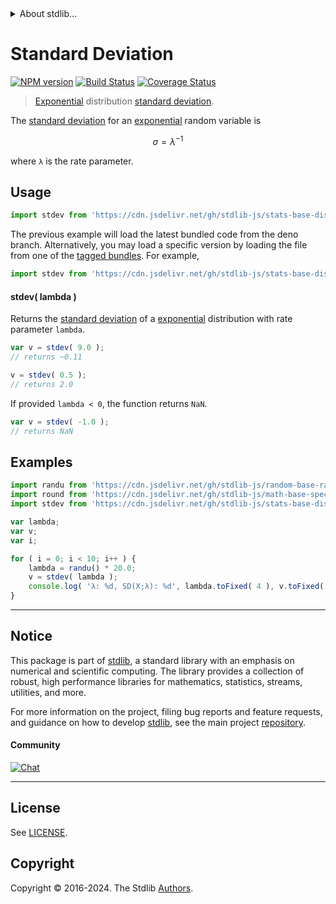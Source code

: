 <!--

@license Apache-2.0

Copyright (c) 2018 The Stdlib Authors.

Licensed under the Apache License, Version 2.0 (the "License");
you may not use this file except in compliance with the License.
You may obtain a copy of the License at

   http://www.apache.org/licenses/LICENSE-2.0

Unless required by applicable law or agreed to in writing, software
distributed under the License is distributed on an "AS IS" BASIS,
WITHOUT WARRANTIES OR CONDITIONS OF ANY KIND, either express or implied.
See the License for the specific language governing permissions and
limitations under the License.

-->


<details>
  <summary>
    About stdlib...
  </summary>
  <p>We believe in a future in which the web is a preferred environment for numerical computation. To help realize this future, we've built stdlib. stdlib is a standard library, with an emphasis on numerical and scientific computation, written in JavaScript (and C) for execution in browsers and in Node.js.</p>
  <p>The library is fully decomposable, being architected in such a way that you can swap out and mix and match APIs and functionality to cater to your exact preferences and use cases.</p>
  <p>When you use stdlib, you can be absolutely certain that you are using the most thorough, rigorous, well-written, studied, documented, tested, measured, and high-quality code out there.</p>
  <p>To join us in bringing numerical computing to the web, get started by checking us out on <a href="https://github.com/stdlib-js/stdlib">GitHub</a>, and please consider <a href="https://opencollective.com/stdlib">financially supporting stdlib</a>. We greatly appreciate your continued support!</p>
</details>

# Standard Deviation

[![NPM version][npm-image]][npm-url] [![Build Status][test-image]][test-url] [![Coverage Status][coverage-image]][coverage-url] <!-- [![dependencies][dependencies-image]][dependencies-url] -->

> [Exponential][exponential-distribution] distribution [standard deviation][standard-deviation].

<!-- Section to include introductory text. Make sure to keep an empty line after the intro `section` element and another before the `/section` close. -->

<section class="intro">

The [standard deviation][standard-deviation] for an [exponential][exponential-distribution] random variable is

<!-- <equation class="equation" label="eq:exponential_stdev" align="center" raw="\sigma = \lambda^{-1}" alt="Standard deviation for an exponential distribution."> -->

```math
\sigma = \lambda^{-1}
```

<!-- <div class="equation" align="center" data-raw-text="\sigma = \lambda^{-1}" data-equation="eq:exponential_stdev">
    <img src="https://cdn.jsdelivr.net/gh/stdlib-js/stdlib@51534079fef45e990850102147e8945fb023d1d0/lib/node_modules/@stdlib/stats/base/dists/exponential/stdev/docs/img/equation_exponential_stdev.svg" alt="Standard deviation for an exponential distribution.">
    <br>
</div> -->

<!-- </equation> -->

where `λ` is the rate parameter.

</section>

<!-- /.intro -->

<!-- Package usage documentation. -->



<section class="usage">

## Usage

```javascript
import stdev from 'https://cdn.jsdelivr.net/gh/stdlib-js/stats-base-dists-exponential-stdev@deno/mod.js';
```
The previous example will load the latest bundled code from the deno branch. Alternatively, you may load a specific version by loading the file from one of the [tagged bundles](https://github.com/stdlib-js/stats-base-dists-exponential-stdev/tags). For example,

```javascript
import stdev from 'https://cdn.jsdelivr.net/gh/stdlib-js/stats-base-dists-exponential-stdev@v0.2.0-deno/mod.js';
```

#### stdev( lambda )

Returns the [standard deviation][standard-deviation] of a [exponential][exponential-distribution] distribution with rate parameter `lambda`.

```javascript
var v = stdev( 9.0 );
// returns ~0.11

v = stdev( 0.5 );
// returns 2.0
```

If provided `lambda < 0`, the function returns `NaN`.

```javascript
var v = stdev( -1.0 );
// returns NaN
```

</section>

<!-- /.usage -->

<!-- Package usage notes. Make sure to keep an empty line after the `section` element and another before the `/section` close. -->

<section class="notes">

</section>

<!-- /.notes -->

<!-- Package usage examples. -->

<section class="examples">

## Examples

<!-- eslint no-undef: "error" -->

```javascript
import randu from 'https://cdn.jsdelivr.net/gh/stdlib-js/random-base-randu@deno/mod.js';
import round from 'https://cdn.jsdelivr.net/gh/stdlib-js/math-base-special-round@deno/mod.js';
import stdev from 'https://cdn.jsdelivr.net/gh/stdlib-js/stats-base-dists-exponential-stdev@deno/mod.js';

var lambda;
var v;
var i;

for ( i = 0; i < 10; i++ ) {
    lambda = randu() * 20.0;
    v = stdev( lambda );
    console.log( 'λ: %d, SD(X;λ): %d', lambda.toFixed( 4 ), v.toFixed( 4 ) );
}
```

</section>

<!-- /.examples -->

<!-- Section to include cited references. If references are included, add a horizontal rule *before* the section. Make sure to keep an empty line after the `section` element and another before the `/section` close. -->

<section class="references">

</section>

<!-- /.references -->

<!-- Section for related `stdlib` packages. Do not manually edit this section, as it is automatically populated. -->

<section class="related">

</section>

<!-- /.related -->

<!-- Section for all links. Make sure to keep an empty line after the `section` element and another before the `/section` close. -->


<section class="main-repo" >

* * *

## Notice

This package is part of [stdlib][stdlib], a standard library with an emphasis on numerical and scientific computing. The library provides a collection of robust, high performance libraries for mathematics, statistics, streams, utilities, and more.

For more information on the project, filing bug reports and feature requests, and guidance on how to develop [stdlib][stdlib], see the main project [repository][stdlib].

#### Community

[![Chat][chat-image]][chat-url]

---

## License

See [LICENSE][stdlib-license].


## Copyright

Copyright &copy; 2016-2024. The Stdlib [Authors][stdlib-authors].

</section>

<!-- /.stdlib -->

<!-- Section for all links. Make sure to keep an empty line after the `section` element and another before the `/section` close. -->

<section class="links">

[npm-image]: http://img.shields.io/npm/v/@stdlib/stats-base-dists-exponential-stdev.svg
[npm-url]: https://npmjs.org/package/@stdlib/stats-base-dists-exponential-stdev

[test-image]: https://github.com/stdlib-js/stats-base-dists-exponential-stdev/actions/workflows/test.yml/badge.svg?branch=v0.2.0
[test-url]: https://github.com/stdlib-js/stats-base-dists-exponential-stdev/actions/workflows/test.yml?query=branch:v0.2.0

[coverage-image]: https://img.shields.io/codecov/c/github/stdlib-js/stats-base-dists-exponential-stdev/main.svg
[coverage-url]: https://codecov.io/github/stdlib-js/stats-base-dists-exponential-stdev?branch=main

<!--

[dependencies-image]: https://img.shields.io/david/stdlib-js/stats-base-dists-exponential-stdev.svg
[dependencies-url]: https://david-dm.org/stdlib-js/stats-base-dists-exponential-stdev/main

-->

[chat-image]: https://img.shields.io/gitter/room/stdlib-js/stdlib.svg
[chat-url]: https://app.gitter.im/#/room/#stdlib-js_stdlib:gitter.im

[stdlib]: https://github.com/stdlib-js/stdlib

[stdlib-authors]: https://github.com/stdlib-js/stdlib/graphs/contributors

[umd]: https://github.com/umdjs/umd
[es-module]: https://developer.mozilla.org/en-US/docs/Web/JavaScript/Guide/Modules

[deno-url]: https://github.com/stdlib-js/stats-base-dists-exponential-stdev/tree/deno
[deno-readme]: https://github.com/stdlib-js/stats-base-dists-exponential-stdev/blob/deno/README.md
[umd-url]: https://github.com/stdlib-js/stats-base-dists-exponential-stdev/tree/umd
[umd-readme]: https://github.com/stdlib-js/stats-base-dists-exponential-stdev/blob/umd/README.md
[esm-url]: https://github.com/stdlib-js/stats-base-dists-exponential-stdev/tree/esm
[esm-readme]: https://github.com/stdlib-js/stats-base-dists-exponential-stdev/blob/esm/README.md
[branches-url]: https://github.com/stdlib-js/stats-base-dists-exponential-stdev/blob/main/branches.md

[stdlib-license]: https://raw.githubusercontent.com/stdlib-js/stats-base-dists-exponential-stdev/main/LICENSE

[exponential-distribution]: https://en.wikipedia.org/wiki/Exponential_distribution

[standard-deviation]: https://en.wikipedia.org/wiki/Standard_deviation

</section>

<!-- /.links -->

